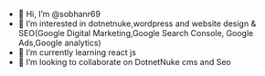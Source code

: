 - 👋 Hi, I’m @sobhanr69
- 👀 I’m interested in dotnetnuke,wordpress and website design & SEO(Google Digital Marketing,Google Search Console, Google Ads,Google analytics)
- 🌱 I’m currently learning react js
- 💞️ I’m looking to collaborate on DotnetNuke cms and Seo

<!---
sobhanr69/sobhanr69 is a ✨ special ✨ repository because its `README.md` (this file) appears on your GitHub profile.
You can click the Preview link to take a look at your changes.
--->
